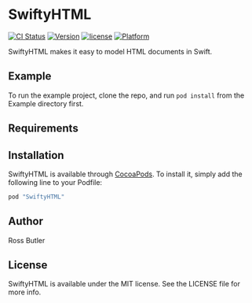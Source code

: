 # SwiftyHTML

[![CI Status](http://img.shields.io/travis/rwbutler/SwiftyHTML.svg?style=flat)](https://travis-ci.org/rwbutler/SwiftyHTML)
[![Version](https://img.shields.io/cocoapods/v/SwiftyHTML.svg?style=flat)](http://cocoapods.org/pods/SwiftyHTML)
[![license](https://img.shields.io/github/license/mashape/apistatus.svg)](https://github.com/rwbutler/SwiftyHTML/blob/master/LICENSE)
[![Platform](https://img.shields.io/cocoapods/p/SwiftyHTML.svg?style=flat)](http://cocoapods.org/pods/SwiftyHTML)

SwiftyHTML makes it easy to model HTML documents in Swift.

## Example

To run the example project, clone the repo, and run `pod install` from the Example directory first.

## Requirements

## Installation

SwiftyHTML is available through [CocoaPods](http://cocoapods.org). To install
it, simply add the following line to your Podfile:

```ruby
pod "SwiftyHTML"
```

## Author

Ross Butler

## License

SwiftyHTML is available under the MIT license. See the LICENSE file for more info.
